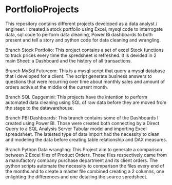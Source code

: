 # PortfolioProjects
This repository contains different projects developed as a data analyst / engineer. I created a stock portfolio using Excel, mysql code to interrogate data, sql code to perform data cleaning, Power Bi dashboards to both present and tell a story and python code for data cleaning and wrangling.

Branch Stock Portfolio: This project contains a set of excel Stock functions to track prices every time the spredsheet is refreshed. It is devided in 2 main Sheet: a Dashboard and the history of all transactions.

Branch MySql Futurcom: This is a mysql script that query a mysql database that i developed for a client. The script generate business answers to questions that were recurring over time about monthly sales and amount of orders active at the middle of the current month.

Branch SQL Capgemini: This projects have the intention to perform automated data cleaning using SQL of raw data before they are moved from the stage to the datawarehouse.

Branch PBI Dashboards: This branch contains some of the Dashboards I created using Power BI. Those were created both connecting by a Direct Query to a SQL Analysis Server Tabular model and importing Excel spreadsheet. The latested type of data import had the necessity to clean and modeling the data before creating table relationship and DAX measures.

Branch Python Data wrangling: This Project aim to generate a comparison between 2 Excel files of Product Orders. Those files respectively came from a manufactory company purchase department and its client orders. The python scripts automate the necessity to comparison the files every end of the months and to create a master file combined creating a 2 columns, one enlighting the differences and one detailing the source spredsheet.
